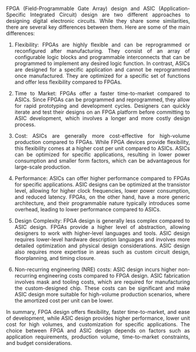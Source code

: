<p align="justify">FPGA (Field-Programmable Gate Array) design and ASIC (Application-Specific Integrated Circuit) design are two different approaches to designing digital electronic circuits. While they share some similarities, there are several key differences between them. Here are some of the main differences:</p>

1. <p align="justify">Flexibility: FPGAs are highly flexible and can be reprogrammed or reconfigured after manufacturing. They consist of an array of configurable logic blocks and programmable interconnects that can be programmed to implement any desired logic function. In contrast, ASICs are designed for a specific application and cannot be reprogrammed once manufactured. They are optimized for a specific set of functions and offer less flexibility compared to FPGAs.</p>

2. <p align="justify">Time to Market: FPGAs offer a faster time-to-market compared to ASICs. Since FPGAs can be programmed and reprogrammed, they allow for rapid prototyping and development cycles. Designers can quickly iterate and test their designs on an FPGA platform before committing to ASIC development, which involves a longer and more costly design process.</p>

3. <p align="justify">Cost: ASICs are generally more cost-effective for high-volume production compared to FPGAs. While FPGA devices provide flexibility, this flexibility comes at a higher cost per unit compared to ASICs. ASICs can be optimized for specific applications, resulting in lower power consumption and smaller form factors, which can be advantageous for large-scale production.</p>

4. <p align="justify">Performance: ASICs can offer higher performance compared to FPGAs for specific applications. ASIC designs can be optimized at the transistor level, allowing for higher clock frequencies, lower power consumption, and reduced latency. FPGAs, on the other hand, have a more generic architecture, and their programmable nature typically introduces some overhead, leading to lower performance compared to ASICs.</p>

5. <p align="justify">Design Complexity: FPGA design is generally less complex compared to ASIC design. FPGAs provide a higher level of abstraction, allowing designers to work with higher-level languages and tools. ASIC design requires lower-level hardware description languages and involves more detailed optimization and physical design considerations. ASIC design also requires more expertise in areas such as custom circuit design, floorplanning, and timing closure.</p>

6. <p align="justify">Non-recurring engineering (NRE) costs: ASIC design incurs higher non-recurring engineering costs compared to FPGA design. ASIC fabrication involves mask and tooling costs, which are required for manufacturing the custom-designed chip. These costs can be significant and make ASIC design more suitable for high-volume production scenarios, where the amortized cost per unit can be lower.</p>

<p align="justify">In summary, FPGA design offers flexibility, faster time-to-market, and ease of development, while ASIC design provides higher performance, lower unit cost for high volumes, and customization for specific applications. The choice between FPGA and ASIC design depends on factors such as application requirements, production volume, time-to-market constraints, and budget considerations.</p>
